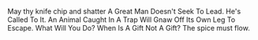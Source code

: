 May thy knife chip and shatter 
A Great Man Doesn't Seek To Lead. He's Called To It. 
An Animal Caught In A Trap Will Gnaw Off Its Own Leg To Escape. What Will You Do? 
When Is A Gift Not A Gift?
The spice must flow.
